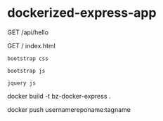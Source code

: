 # dockerized-express-app

GET /api/hello

GET /
    index.html

    bootstrap css

    bootstrap js
  
    jquery js


docker build -t bz-docker-express .


docker push usernamereponame:tagname